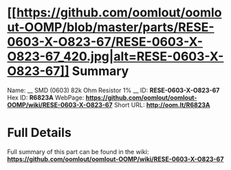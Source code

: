
[[https://github.com/oomlout/oomlout-OOMP/blob/master/parts/RESE-0603-X-O823-67/RESE-0603-X-O823-67_420.jpg|alt=RESE-0603-X-O823-67]] 
Summary
=================

Name: __ SMD (0603) 82k Ohm Resistor 1% __
ID: __RESE-0603-X-O823-67__
Hex ID: __R6823A__
WebPage: __https://github.com/oomlout/oomlout-OOMP/wiki/RESE-0603-X-O823-67__
Short URL: __http://oom.lt/R6823A__

Full Details
==========================
Full summary of this part can be found in the wiki:   
__https://github.com/oomlout/oomlout-OOMP/wiki/RESE-0603-X-O823-67__   

